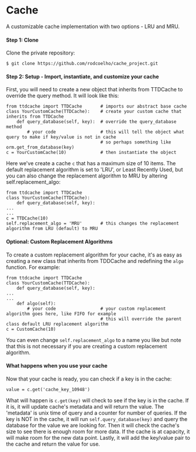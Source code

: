 # Cache

A customizable cache implementation with two options - LRU and MRU.


#### Step 1: Clone

Clone the private repository:

`$ git clone https://github.com/rodcoelho/cache_project.git`


#### Step 2: Setup - Import, instantiate, and customize your cache

First, you will need to create a new object that inherits from TTDCache to override the query method. 
It will look like this:

    from ttdcache import TTDCache       # imports our abstract base cache
    class YourCustomCache(TTDCache):    # create your custom cache that inherits from TTDCache
        def query_database(self, key):  # override the query_database method
            # your code                 # this will tell the object what query to make if key/value is not in cache
                                        # so perhaps something like orm.get_from_database(key)
    c = YourCustomCache(10)             # then instantiate the object
    
Here we've create a cache `c` that has a maximum size of 10 items. The default replacement algorithm is set to 'LRU',
or Least Recently Used, but you can also change the replacement algorithm to MRU by altering self.replacement_algo:
    
    from ttdcache import TTDCache
    class YourCustomCache(TTDCache):
        def query_database(self, key):
    ...
    ...
    c = TTDCache(10)
    self.replacement_algo = 'MRU'       # this changes the replacement algorithm from LRU (default) to MRU
    

#### Optional: Custom Replacement Algorithms

To create a custom replacement algorithm for your cache, it's as easy as creating a new class that inherits from 
TDDCache and redefining the `algo` function. For example:

    from ttdcache import TTDCache
    class YourCustomCache(TTDCache):
        def query_database(self, key):
    ...
    ...
        def algo(self):
            # your code                 # your custom replacement algorithm goes here, like FIFO for example
                                        # this will override the parent class default LRU replacement algorithm
    c = CustomCache(10)
    
You can even change `self.replacement_algo` to a name you like but note that this is not necessary if you are creating
a custom replacement algorithm.


#### What happens when you use your cache

Now that your cache is ready, you can check if a key is in the cache:

    value = c.get('cache_key_10948')
    
What will happen is `c.get(key)` will check to see if the key is in the cache. If it is, it will update cache's metadata and 
will return the value. The 'metadata' is unix time of query and a counter for number of queries. If the key is NOT in
the cache, it will run `self.query_database(key)` and query the database for the value we are looking for. Then it will
check the cache's size to see there is enough room for more data. If the cache is at capacity, it will make room for
the new data point. Lastly, it will add the key/value pair to the cache and return the value for use. 


